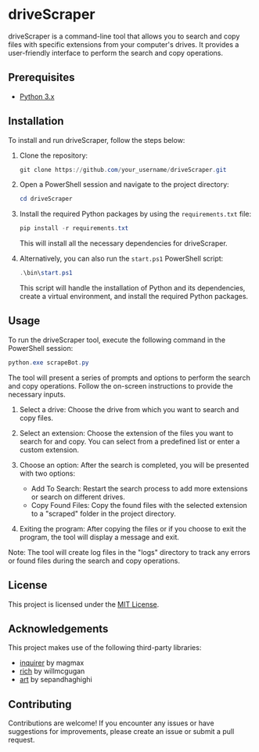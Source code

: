 # driveScraper

driveScraper is a command-line tool that allows you to search and copy files with specific extensions from your computer's drives. It provides a user-friendly interface to perform the search and copy operations.

## Prerequisites

- [Python 3.x](https://www.python.org/downloads/)

## Installation

To install and run driveScraper, follow the steps below:

1. Clone the repository:

   ```powershell
   git clone https://github.com/your_username/driveScraper.git
   ```

2. Open a PowerShell session and navigate to the project directory:

   ```powershell
   cd driveScraper
   ```

3. Install the required Python packages by using the `requirements.txt` file:

   ```powershell
   pip install -r requirements.txt
   ```

   This will install all the necessary dependencies for driveScraper.

4. Alternatively, you can also run the `start.ps1` PowerShell script:

   ```powershell
   .\bin\start.ps1
   ```

   This script will handle the installation of Python and its dependencies, create a virtual environment, and install the required Python packages.

## Usage

To run the driveScraper tool, execute the following command in the PowerShell session:

```powershell
python.exe scrapeBot.py
```

The tool will present a series of prompts and options to perform the search and copy operations. Follow the on-screen instructions to provide the necessary inputs.

1. Select a drive: Choose the drive from which you want to search and copy files.

2. Select an extension: Choose the extension of the files you want to search for and copy. You can select from a predefined list or enter a custom extension.

3. Choose an option: After the search is completed, you will be presented with two options:

   - Add To Search: Restart the search process to add more extensions or search on different drives.
   - Copy Found Files: Copy the found files with the selected extension to a "scraped" folder in the project directory.

4. Exiting the program: After copying the files or if you choose to exit the program, the tool will display a message and exit.

Note: The tool will create log files in the "logs" directory to track any errors or found files during the search and copy operations.

## License

This project is licensed under the [MIT License](LICENSE).

## Acknowledgements

This project makes use of the following third-party libraries:

- [inquirer](https://github.com/magmax/python-inquirer) by magmax
- [rich](https://github.com/willmcgugan/rich) by willmcgugan
- [art](https://github.com/sepandhaghighi/art) by sepandhaghighi

## Contributing

Contributions are welcome! If you encounter any issues or have suggestions for improvements, please create an issue or submit a pull request.